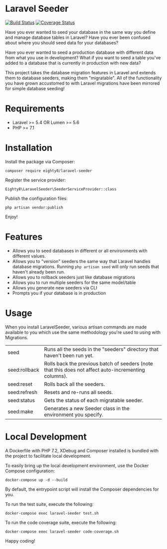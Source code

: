 # Laravel Seeder

[![Build Status](https://travis-ci.org/eighty8/laravel-seeder.svg?branch=master)](https://travis-ci.org/eighty8/laravel-seeder)
[![Coverage Status](https://coveralls.io/repos/github/eighty8/laravel-seeder/badge.svg?branch=develop)](https://coveralls.io/github/eighty8/laravel-seeder?branch=master)

Have you ever wanted to seed your database in the same way you define and manage database tables in Laravel? Have you ever been confused about where you should seed data for your databases?

Have you ever wanted to seed a production database with different data from what you use in development? What if you want to 
seed a table you've added to a database that is currently in production with new data?

This project takes the database migration features in Laravel and extends them to database seeders, making them "migratable". 
All of the functionality you have grown accustomed to with Laravel migrations have been mirrored for simple database seeding!

Requirements
============

- Laravel >= 5.4 OR Lumen >= 5.6
- PHP >= 7.1

Installation
============

Install the package via Composer:

```composer require eighty8/laravel-seeder```

Register the service provider:

```Eighty8\LaravelSeeder\SeederServiceProvider::class```

Publish the configuration files:

```php artisan vendor:publish``` 

Enjoy!

Features
============

- Allows you to seed databases in different or all environments with different values.
- Allows you to "version" seeders the same way that Laravel handles database migrations. Running ```php artisan seed``` will only run seeds that haven't already been run.
- Allows you to rollback seeders just like database migrations 
- Allows you to run multiple seeders for the same model/table
- Allows you generate new seeders via CLI
- Prompts you if your database is in production

Usage
============
When you install LaravelSeeder, various artisan commands are made available to you which use the same methodology you're used to using with Migrations.

<table>
    <tr><td>seed</td><td>Runs all the seeds in the "seeders" directory that haven't been run yet.</td></tr>
    <tr><td>seed:rollback</td><td>Rolls back the previous batch of seeders (note that this does not affect auto-incrementing columns).</td></tr>
    <tr><td>seed:reset</td><td>Rolls back all the seeders.</td></tr>
    <tr><td>seed:refresh</td><td>Resets and re-runs all seeds.</td></tr>
    <tr><td>seed:status</td><td>Gets the status of each migratable seeder.</td></tr>
    <tr><td>seed:make</td><td>Generates a new Seeder class in the environment you specify.</td></tr>
</table>

Local Development
============
A Dockerfile with PHP 7.2, XDebug and Composer installed is bundled with the project to facilitate local development.

To easily bring up the local development environment, use the Docker Compose configuration:

```
docker-compose up -d --build
```

By default, the entrypoint script will install the Composer dependencies for you.

To run the test suite, execute the following:

```
docker-compose exec laravel-seeder test.sh
```

To run the code coverage suite, execute the following:
```
docker-compose exec laravel-seeder code-coverage.sh
```

Happy coding!